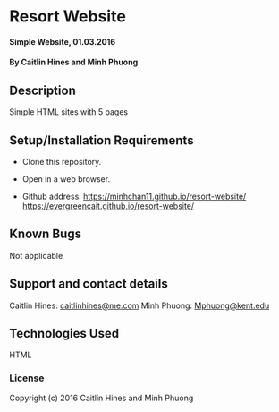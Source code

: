 # Resort Website

#### Simple Website, 01.03.2016

#### By Caitlin Hines and Minh Phuong

## Description

Simple HTML sites with 5 pages

## Setup/Installation Requirements

* Clone this repository.

* Open in a web browser.

* Github address:
https://minhchan11.github.io/resort-website/
https://evergreencait.github.io/resort-website/


## Known Bugs

Not applicable

## Support and contact details

Caitlin Hines: caitlinhines@me.com
Minh Phuong: Mphuong@kent.edu


## Technologies Used

HTML

### License



Copyright (c) 2016 Caitlin Hines and Minh Phuong
